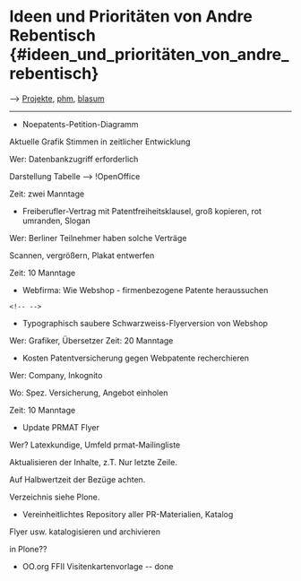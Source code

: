 # Ideen und Prioritäten von Andre Rebentisch {#ideen_und_prioritäten_von_andre_rebentisch}

\--\> [ Projekte](FfiiprojDe "wikilink"), [
phm](FfiiprojPhmEn "wikilink"), [ blasum](FfiiprojBlasumEn "wikilink")

------------------------------------------------------------------------

-   Noepatents-Petition-Diagramm

Aktuelle Grafik Stimmen in zeitlicher Entwicklung

Wer: Datenbankzugriff erforderlich

Darstellung Tabelle \--\> !OpenOffice

Zeit: zwei Manntage

-   Freiberufler-Vertrag mit Patentfreiheitsklausel, groß kopieren, rot
    umranden, Slogan

Wer: Berliner Teilnehmer haben solche Verträge

Scannen, vergrößern, Plakat entwerfen

Zeit: 10 Manntage

-   Webfirma: Wie Webshop - firmenbezogene Patente heraussuchen

```{=html}
<!-- -->
```
-   Typographisch saubere Schwarzweiss-Flyerversion von Webshop

Wer: Grafiker, Übersetzer Zeit: 20 Manntage

-   Kosten Patentversicherung gegen Webpatente recherchieren

Wer: Company, Inkognito

Wo: Spez. Versicherung, Angebot einholen

Zeit: 10 Manntage

-   Update PRMAT Flyer

Wer? Latexkundige, Umfeld prmat-Mailingliste

Aktualisieren der Inhalte, z.T. Nur letzte Zeile.

Auf Halbwertzeit der Bezüge achten.

Verzeichnis siehe Plone.

-   Vereinheitlichtes Repository aller PR-Materialien, Katalog

Flyer usw. katalogisieren und archivieren

in Plone??

-   OO.org FFII Visitenkartenvorlage \-- done
